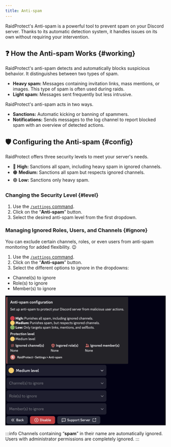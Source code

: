 ```yaml
---
title: Anti-spam
---
```


RaidProtect's Anti-spam is a powerful tool to prevent spam on your Discord server. Thanks to its automatic detection system, it handles issues on its own without requiring your intervention.

## ❓ How the Anti-spam Works {#working}

RaidProtect's anti-spam detects and automatically blocks suspicious behavior. It distinguishes between two types of spam.
- **Heavy spam:** Messages containing invitation links, mass mentions, or images. This type of spam is often used during raids.
- **Light spam:** Messages sent frequently but less intrusive.

RaidProtect's anti-spam acts in two ways.
- **Sanctions:** Automatic kicking or banning of spammers.
- **Notifications:** Sends messages to the log channel to report blocked spam with an overview of detected actions.

## 🛡️ Configuring the Anti-spam {#config}

RaidProtect offers three security levels to meet your server's needs.
- 🔴 **High:** Sanctions all spam, including heavy spam in ignored channels.
- 🟠 **Medium:** Sanctions all spam but respects ignored channels.
- 🟢 **Low:** Sanctions only heavy spam.

### Changing the Security Level {#level}

1. Use the [`/settings` command](../setup.md#settings).
2. Click on the “**Anti-spam**” button.
3. Select the desired anti-spam level from the first dropdown.

### Managing Ignored Roles, Users, and Channels {#ignore}

You can exclude certain channels, roles, or even users from anti-spam monitoring for added flexibility. 😉
1. Use the [`/settings` command](../setup.md#settings).
2. Click on the “**Anti-spam**” button.
3. Select the different options to ignore in the dropdowns:
- Channel(s) to ignore
- Role(s) to ignore
- Member(s) to ignore

![Anti-spam settings screenshot](../assets/rp-settings-anti-spam.webp)

:::info
Channels containing “**spam**” in their name are automatically ignored. Users with administrator permissions are completely ignored.
:::